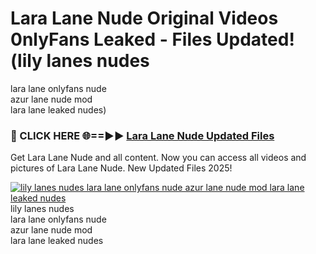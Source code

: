 # Lara Lane Nude Original Videos 0nlyFans Leaked - Files Updated! (lily lanes nudes<br>
lara lane onlyfans nude<br>
azur lane nude mod<br>
lara lane leaked nudes)

<h3>🔴 CLICK HERE 🌐==►► <a href="https://tinyurl.com/2p9ay9w9" rel="nofollow">Lara Lane Nude Updated Files</a></h3>

Get Lara Lane Nude and all content. Now you can access all videos and pictures of Lara Lane Nude. New Updated Files 2025!

[![lily lanes nudes<br>
lara lane onlyfans nude<br>
azur lane nude mod<br>
lara lane leaked nudes](https://i.imgur.com/KQgVmj3.gif)](https://tinyurl.com/2p9ay9w9)
lily lanes nudes<br>
lara lane onlyfans nude<br>
azur lane nude mod<br>
lara lane leaked nudes